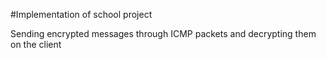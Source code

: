 #Implementation of school project 

Sending encrypted messages through ICMP packets and decrypting them on the client
